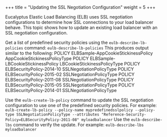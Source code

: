 +++
title = "Updating the SSL Negotiation Configuration"
weight = 5
+++

Eucalyptus Elastic Load Balancing (ELB) uses SSL negotiation configurations to determine how SSL connections to your load balancer behave. This topic shows how to update an existing load balancer with an SSL negotiation configuration. 

Get a list of predefined security policies using the `eulb-describe-lb-policies` command: `eulb-describe-lb-policies` This produces output similar to the following: 
    POLICY	ELBSample-AppCookieStickinessPolicy	AppCookieStickinessPolicyType
    POLICY	ELBSample-LBCookieStickinessPolicy	LBCookieStickinessPolicyType
    POLICY	ELBSecurityPolicy-2014-10	SSLNegotiationPolicyType
    POLICY	ELBSecurityPolicy-2015-02	SSLNegotiationPolicyType
    POLICY	ELBSecurityPolicy-2011-08	SSLNegotiationPolicyType
    POLICY	ELBSecurityPolicy-2015-05	SSLNegotiationPolicyType
    POLICY	ELBSecurityPolicy-2014-01	SSLNegotiationPolicyType

Use the `eulb-create-lb-policy` command to update the SSL negotiation configuration to use one of the predefined security policies. For example: `eulb-create-lb-policy --policy-name mypredefinedsslpolicy --policy-type SSLNegotiationPolicyType --attributes "Reference-Security-Policy=ELBSecurityPolicy-2011-08" myloadbalancer` Use the `eulb-describe-lbs` command to verify the update. For example: `eulb-describe-lbs myloadbalancer` 